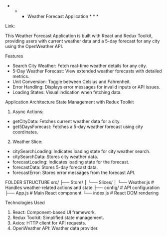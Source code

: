 - - - Weather Forecast Application \* \* \*

Link:

This Weather Forecast Application is built with React and Redux Toolkit, providing users with current weather data and a 5-day forecast for any city using the OpenWeather API.

Features

- Search City Weather: Fetch real-time weather details for any city.
- 5-Day Weather Forecast: View extended weather forecasts with detailed metrics.
- Unit Conversion: Toggle between Celsius and Fahrenheit.
- Error Handling: Displays error messages for invalid inputs or API issues.
- Loading States: Visual indication when fetching data.

Application Architecture
State Management with Redux Toolkit

1. Async Actions:

- getCityData: Fetches current weather data for a city.
- get5DaysForecast: Fetches a 5-day weather forecast using city coordinates.

2. Weather Slice:

- citySearchLoading: Indicates loading state for city weather search.
- citySearchData: Stores city weather data.
- forecastLoading: Indicates loading state for the forecast.
- forecastData: Stores 5-day forecast data.
- forecastError: Stores error messages from the forecast API.

FOLDER STRUCTURE
src/
├── Store/
│ └── Slices/
│ └── Weather.js # Handles weather-related actions and state
├── config/ # API configuration
├── App.js # Main React component
└── index.js # React DOM rendering

Technologies Used

1. React: Component-based UI framework.
2. Redux Toolkit: Simplified state management.
3. Axios: HTTP client for API requests.
4. OpenWeather API: Weather data provider.
